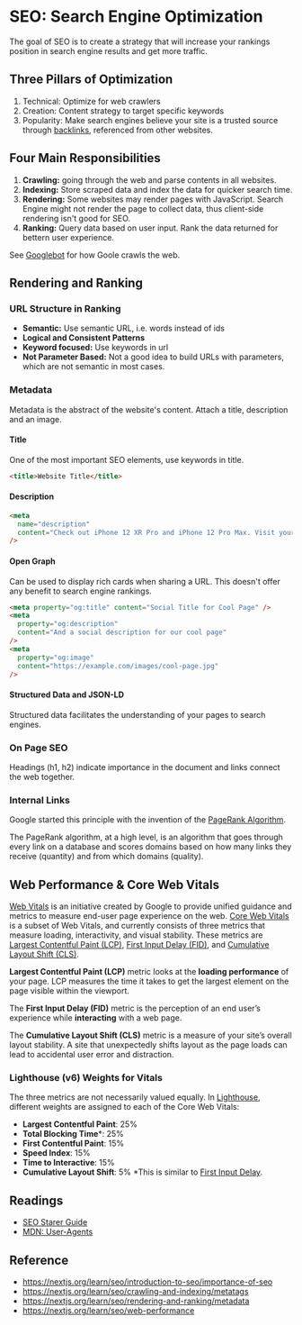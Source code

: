 # SEO: Search Engine Optimization
The goal of SEO is to create a strategy that will increase your rankings position in search engine results and get more traffic.

## Three Pillars of Optimization
1. Technical: Optimize for web crawlers
2. Creation: Content strategy to target specific keywords
3. Popularity: Make search engines believe your site is a trusted source through [backlinks](https://moz.com/learn/seo/backlinks), referenced from other websites.
## Four Main Responsibilities
1. **Crawling:** going through the web and parse contents in all websites.
2. **Indexing:** Store scraped data and index the data for quicker search time.
3. **Rendering:** Some websites may render pages with JavaScript. Search Engine might not render the page to collect data, thus client-side rendering isn't good for SEO.
4. **Ranking:** Query data based on user input. Rank the data returned for bettern user experience.

See [Googlebot](Googlebot.md) for how Goole crawls the web.

## Rendering and Ranking
### URL Structure in Ranking
- **Semantic:** Use semantic URL, i.e. words instead of ids
- **Logical and Consistent Patterns**
- **Keyword focused:** Use keywords in url
- **Not Parameter Based:** Not a good idea to build URLs with parameters, which are not semantic in most cases.

### Metadata
Metadata is the abstract of the website's content.
Attach a title, description and an image.
#### Title
One of the most important SEO elements, use keywords in title.
```html
<title>Website Title</title>
```
#### Description
```html
<meta
  name="description"
  content="Check out iPhone 12 XR Pro and iPhone 12 Pro Max. Visit your local store and for expert advice."
/>
```
#### Open Graph
Can be used to display rich cards when sharing a URL.
This doesn't offer any benefit to search engine rankings.
```html
<meta property="og:title" content="Social Title for Cool Page" />
<meta
  property="og:description"
  content="And a social description for our cool page"
/>
<meta
  property="og:image"
  content="https://example.com/images/cool-page.jpg"
/>
```

#### Structured Data and JSON-LD
Structured data facilitates the understanding of your pages to search engines.


### On Page SEO
Headings (h1, h2) indicate importance in the document and links connect the web together.

### Internal Links
Google started this principle with the invention of the [PageRank Algorithm](https://web.stanford.edu/class/cs54n/handouts/24-GooglePageRankAlgorithm.pdf).

The PageRank algorithm, at a high level, is an algorithm that goes through every link on a database and scores domains based on how many links they receive (quantity) and from which domains (quality).

## Web Performance & Core Web Vitals
[Web Vitals](https://web.dev/vitals/) is an initiative created by Google to provide unified guidance and metrics to measure end-user page experience on the web.
[Core Web Vitals](https://developers.google.com/search/blog/2020/11/timing-for-page-experience) is a subset of Web Vitals, and currently consists of three metrics that measure loading, interactivity, and visual stability.
These metrics are [Largest Contentful Paint (LCP)](https://nextjs.org/learn/seo/web-performance/lcp), [First Input Delay (FID)](https://nextjs.org/learn/seo/web-performance/fid), and [Cumulative Layout Shift (CLS)](https://nextjs.org/learn/seo/web-performance/cls).

**Largest Contentful Paint (LCP)** metric looks at the **loading performance** of your page. LCP measures the time it takes to get the largest element on the page visible within the viewport.

The **First Input Delay (FID)** metric is the perception of an end user’s experience while **interacting** with a web page.

The **Cumulative Layout Shift (CLS)** metric is a measure of your site’s overall layout stability. A site that unexpectedly shifts layout as the page loads can lead to accidental user error and distraction.

### Lighthouse (v6) Weights for Vitals

The three metrics are not necessarily valued equally. In [Lighthouse](https://developers.google.com/web/tools/lighthouse), different weights are assigned to each of the Core Web Vitals:

-   **Largest Contentful Paint**: 25%
-   **Total Blocking Time***: 25%
-   **First Contentful Paint**: 15%
-   **Speed Index**: 15%
-   **Time to Interactive**: 15%
-   **Cumulative Layout Shift**: 5%
*This is similar to [First Input Delay](https://nextjs.org/learn/seo/web-performance/fid).




## Readings
- [SEO Starer Guide](https://developers.google.com/search/docs/beginner/seo-starter-guide)
- [MDN: User-Agents](https://developer.mozilla.org/es/docs/Web/HTTP/Headers/User-Agent)


## Reference
- https://nextjs.org/learn/seo/introduction-to-seo/importance-of-seo
- https://nextjs.org/learn/seo/crawling-and-indexing/metatags
- https://nextjs.org/learn/seo/rendering-and-ranking/metadata
- https://nextjs.org/learn/seo/web-performance